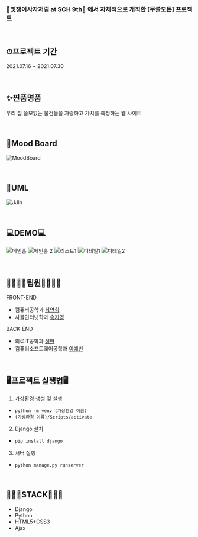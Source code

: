 ### 🦁멋쟁이사자처럼 at SCH 9th🦁 에서 자체적으로 개최한 [무쓸모톤] 프로젝트

<br>

## ⏱프로젝트 기간
2021.07.16 ~ 2021.07.30

<br>

## ✨찐품명품
우리 집 쓸모없는 물건들을 자랑하고 가치를 측정하는 웹 사이트

<br>

## 🎨Mood Board
![MoodBoard](https://user-images.githubusercontent.com/80839715/127505123-66c77fed-c8a5-418f-a2d9-b2ca58e07cab.png)

<br>

## 📃UML
![JJin](https://user-images.githubusercontent.com/65885185/127511861-1292003b-9e0a-41d2-9cd9-17511166ea9c.png)

<br>

## 💻DEMO💻
![메인홈](https://user-images.githubusercontent.com/80839715/127511703-4498e167-ed42-45d9-8aec-1888cd28d983.PNG)
![메인홈 2](https://user-images.githubusercontent.com/80839715/127511732-c11bddb1-87c4-4b11-8827-66121d311314.PNG)
![리스트1](https://user-images.githubusercontent.com/80839715/127511816-260c10eb-e0a3-41f8-b626-e69e3f70fc0d.PNG)
![디테일1](https://user-images.githubusercontent.com/80839715/127512082-9e92e63c-0bd6-4529-a282-88ddca811153.PNG)
![디테일2](https://user-images.githubusercontent.com/80839715/127511856-0235266a-7e7c-4245-98f8-de7029c83bb1.PNG)

<br>

## 👨‍👨‍👧‍👧팀원👨‍👨‍👧‍👧

FRONT-END
- 컴퓨터공학과 [최연희](https://github.com/yyeonhee)
- 사물인터넷학과 [송지영](https://github.com/Zy0ung)

BACK-END
- 의료IT공학과 [성현](https://github.com/dvlops87)
- 컴퓨터소프트웨어공학과 [이예빈](https://github.com/YebinLeee)

<br>

## 🖥프로젝트 실행법🖥
1. 가상환경 생성 및 실행
- `python -m venv (가상환경 이름)`
- `(가상환경 이름)/Scripts/activate`

2. Django 설치
- `pip install django`

3. 서버 실행
- `python manage.py runserver`

<br>

## 👩🏻‍💻STACK👨🏻‍💻
 - Django
 - Python
 - HTML5+CSS3
 - Ajax
